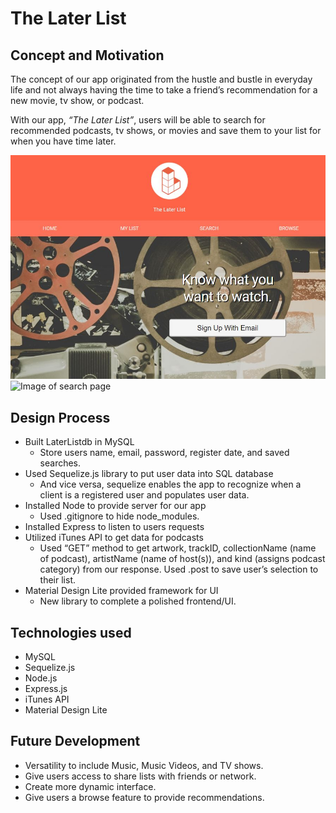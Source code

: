 # The Later List

## Concept and Motivation

The concept of our app originated from the hustle and bustle in everyday life and not always having the time to take a friend’s recommendation for a new movie, tv show, or podcast.

With our app, *“The Later List”*, users will be able to search for recommended podcasts, tv shows, or movies and save them to your list for when you have time later.

![Image of Homepage](https://github.com/StanStanley512/Project2/blob/master/public/img/sign-up-page-screenshot.JPG)
![Image of search page](https://StanStanley512.github.com/Project2/public/img/search-screenshot.JPG)

## Design Process

- Built LaterListdb in MySQL
  - Store users name, email, password, register date, and saved searches.
- Used Sequelize.js library to put user data into SQL database
  - And vice versa, sequelize enables the app to recognize when a client is a registered user and populates user data.
- Installed Node to provide server for our app
  - Used .gitignore to hide node_modules.
- Installed Express to listen to users requests 
- Utilized iTunes API to get data for podcasts
  - Used “GET” method to get artwork, trackID, collectionName (name of podcast), artistName (name of host(s)), and kind (assigns podcast category) from our response. Used .post to save user’s selection to their list.
- Material Design Lite provided framework for UI
  - New library to complete a polished frontend/UI.


## Technologies used

- MySQL
- Sequelize.js
- Node.js
- Express.js
- iTunes API
- Material Design Lite

## Future Development

- Versatility to include Music, Music Videos, and TV shows.
- Give users access to share lists with friends or network.
- Create more dynamic interface.
- Give users a browse feature to provide recommendations.
